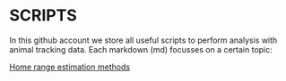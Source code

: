 # SCRIPTS
In this github account we store all useful scripts to perform analysis with animal tracking data. 
Each markdown (md) focusses on a certain topic: 

[Home range estimation methods](HOME_RANGE_ESTIMATION.md)

